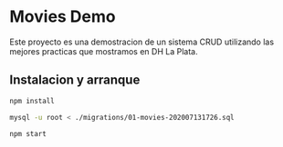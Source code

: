 # Movies Demo

Este proyecto es una demostracion de un sistema CRUD utilizando las mejores practicas que mostramos en DH La Plata.

## Instalacion y arranque

```sh
npm install

mysql -u root < ./migrations/01-movies-202007131726.sql

npm start
```
